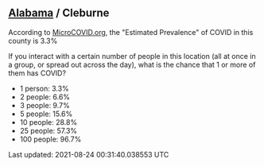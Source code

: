 
## [Alabama](/united-states/alabama) / Cleburne

According to [MicroCOVID.org](http://microcovid.org),
the "Estimated Prevalence" of COVID in this county is 3.3%

If you interact with a certain number of people in this location
(all at once in a group, or spread out across the day), what is the chance that
1 or more of them has COVID?

- 1 person: 3.3%
- 2 people: 6.6%
- 3 people: 9.7%
- 5 people: 15.6%
- 10 people: 28.8%
- 25 people: 57.3%
- 100 people: 96.7%

Last updated: 2021-08-24 00:31:40.038553 UTC
